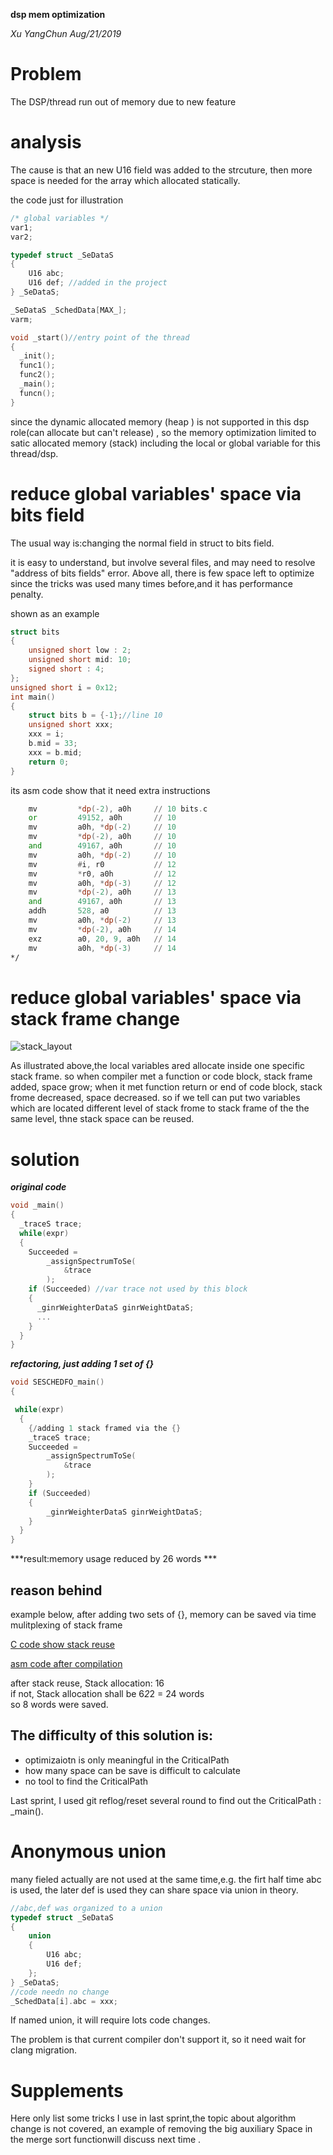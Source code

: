 ﻿**dsp mem optimization**

*Xu YangChun Aug/21/2019*

# Problem
The DSP/thread run out of memory due to new feature

# analysis
The cause is that an new U16 field was added to the strcuture, then more space is needed for the array which allocated statically.

the code just for illustration

```c
/* global variables */
var1;
var2;

typedef struct _SeDataS
{
	U16 abc;
	U16 def; //added in the project
} _SeDataS;

_SeDataS _SchedData[MAX_];
varm;

void _start()//entry point of the thread
{
  _init();
  func1();
  func2();
  _main();
  funcn();
}
```  

since the dynamic allocated memory (heap ) is not supported in this dsp role(can allocate but can't release) , 
so the memory optimization limited to satic allocated memory (stack) including the local or global variable for this thread/dsp.

<!-- pagebreak -->
# reduce global variables' space via bits field
The usual way is:changing the normal field in struct to bits field. 

it is easy to understand, but involve several files, and may need to resolve "address of bits fields" error. Above all,  there is few space left to optimize since the tricks was used many times before,and it has performance penalty. 

shown as an example 
```c
struct bits
{
	unsigned short low : 2;
	unsigned short mid: 10;
	signed short : 4;
};
unsigned short i = 0x12;
int main()
{
	struct bits b = {-1};//line 10
	unsigned short xxx;
	xxx = i;
	b.mid = 33;
	xxx = b.mid;
	return 0;
}
```
its asm code show that it need extra instructions 
```asm
	mv         *dp(-2), a0h 	// 10 bits.c
	or         49152, a0h   	// 10
	mv         a0h, *dp(-2) 	// 10
	mv         *dp(-2), a0h 	// 10
	and        49167, a0h   	// 10
	mv         a0h, *dp(-2) 	// 10
	mv         #i, r0       	// 12
	mv         *r0, a0h     	// 12
	mv         a0h, *dp(-3) 	// 12
	mv         *dp(-2), a0h 	// 13
	and        49167, a0h   	// 13
	addh       528, a0      	// 13
	mv         a0h, *dp(-2) 	// 13
	mv         *dp(-2), a0h 	// 14
	exz        a0, 20, 9, a0h	// 14
	mv         a0h, *dp(-3) 	// 14
*/
```
# reduce global variables' space via stack frame change 
![stack_layout](stack_layout.png)

As illustrated above,the local variables ared allocate inside one specific stack frame. so when compiler met a function or code block, stack frame added, space grow; when it met function return or end of code block, stack frome decreased, space decreased. 
so if we tell can put two variables which are located different level of stack frome to stack frame of the the same level, 
 thne stack space can be reused.


# solution
***original code***
```c
void _main()
{
  _traceS trace;
  while(expr)
  {
    Succeeded =
        _assignSpectrumToSe(
            &trace
        );
    if (Succeeded) //var trace not used by this block 
    {
      _ginrWeighterDataS ginrWeightDataS;
	  ... 
    }    
  }
}
```
***refactoring, just adding 1 set of {}***
```c
void SESCHEDFO_main()
{

 while(expr)
  {
    {/adding 1 stack framed via the {}
    _traceS trace;
    Succeeded =
        _assignSpectrumToSe(
            &trace
        );
    }
    if (Succeeded)
    {
        _ginrWeighterDataS ginrWeightDataS;
    }    
  }
}
```
***result:memory usage reduced by 26 words ***

## reason behind
example below, after adding two sets of {}, memory can be saved via time mulitplexing of stack frame

[C code show stack reuse](flacc/stack_reuse.c)

[asm code after compilation](flacc/stack_reuse.s)

after stack reuse, Stack allocation: 16 <br>
if not, Stack allocation shall be 6*2*2 = 24 words<br>
so 8 words were saved.


## The difficulty of this solution is:
* optimizaiotn is only meaningful in the CriticalPath
* how many space can be save is difficult to calculate
* no tool to find the CriticalPath

Last sprint, I used git reflog/reset several round to find out the CriticalPath : _main().

# Anonymous union
many fieled actually are not used at the same time,e.g. the firt half time abc is used, the later def is used they can share space via union in theory.

```c
//abc,def was organized to a union
typedef struct _SeDataS
{
	union
	{
		U16 abc;
		U16 def;
	};
} _SeDataS;	
//code needn no change
_SchedData[i].abc = xxx;
```
If named union, it will require lots code changes.

The problem  is that current compiler don't support it, so it need wait for clang migration.


# Supplements
Here only list some tricks I use in last sprint,the topic about algorithm change is not covered, an example of removing the big auxiliary Space in the merge sort functionwill discuss next time .



